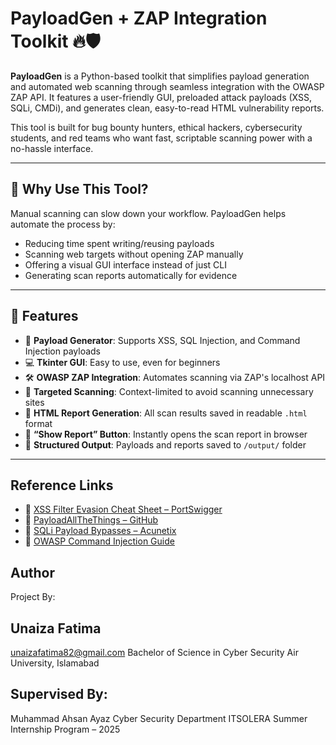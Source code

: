 # PayloadGen + ZAP Integration Toolkit 🔥🛡️

**PayloadGen** is a Python-based toolkit that simplifies payload generation and automated web scanning through seamless integration with the OWASP ZAP API. It features a user-friendly GUI, preloaded attack payloads (XSS, SQLi, CMDi), and generates clean, easy-to-read HTML vulnerability reports.

This tool is built for bug bounty hunters, ethical hackers, cybersecurity students, and red teams who want fast, scriptable scanning power with a no-hassle interface.

---

## 🧠 Why Use This Tool?

Manual scanning can slow down your workflow. PayloadGen helps automate the process by:

- Reducing time spent writing/reusing payloads
- Scanning web targets without opening ZAP manually
- Offering a visual GUI interface instead of just CLI
- Generating scan reports automatically for evidence

---

## 🚀 Features

- 🧠 **Payload Generator**: Supports XSS, SQL Injection, and Command Injection payloads
- 💻 **Tkinter GUI**: Easy to use, even for beginners
- 🛠️ **OWASP ZAP Integration**: Automates scanning via ZAP's localhost API
- 🎯 **Targeted Scanning**: Context-limited to avoid scanning unnecessary sites
- 📄 **HTML Report Generation**: All scan results saved in readable `.html` format
- 🔁 **“Show Report” Button**: Instantly opens the scan report in browser
- 📂 **Structured Output**: Payloads and reports saved to `/output/` folder

---
## Reference Links

- 🔗 [XSS Filter Evasion Cheat Sheet – PortSwigger](https://portswigger.net/web-security/cross-site-scripting/cheat-sheet)
- 🔗 [PayloadAllTheThings – GitHub](https://github.com/swisskyrepo/PayloadsAllTheThings)
- 🔗 [SQLi Payload Bypasses – Acunetix](https://www.acunetix.com/blog/articles/sql-injection-cheat-sheet/)
- 🔗 [OWASP Command Injection Guide](https://owasp.org/www-community/attacks/Command_Injection)

## Author
Project By:
## Unaiza Fatima
unaizafatima82@gmail.com
Bachelor of Science in Cyber Security
Air University, Islamabad

## Supervised By:
Muhammad Ahsan Ayaz
Cyber Security Department
ITSOLERA Summer Internship Program – 2025

